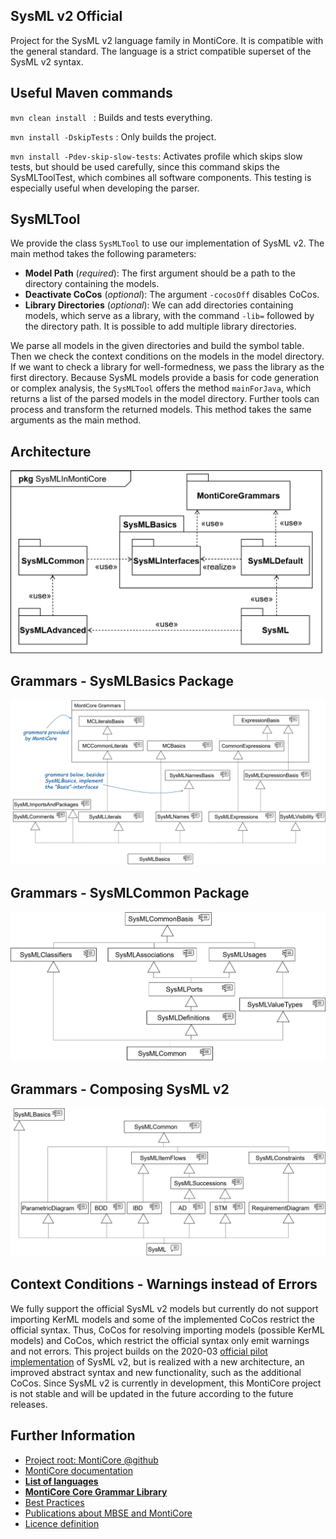 <!-- (c) https://github.com/MontiCore/monticore -->
## SysML v2 Official

Project for the SysML v2 language family in MontiCore. It is compatible with the general standard.
The language is a strict compatible superset of the SysML v2 syntax. 


## Useful Maven commands

``mvn clean install `` : Builds and tests everything.

``mvn install -DskipTests`` : Only builds the project.

``mvn install -Pdev-skip-slow-tests``:  Activates profile which skips slow tests, but should be used carefully, since
 this command skips the SysMLToolTest, which combines all software components. 
 This testing is especially useful when developing the parser.


 ## SysMLTool
 
 We provide the class `SysMLTool` to use our implementation of SysML v2. The main method takes the following parameters:
 - **Model Path** (_required_): The first argument should be a path to the directory containing the models.
 - **Deactivate CoCos** (_optional_): The argument `-cocosOff` disables CoCos.
 - **Library Directories** (_optional_): We can add directories containing models, which serve as a library, with the command `-lib=` followed by the directory path. It is possible to add multiple library directories.
  
 We parse all models in the given directories and build the symbol table. 
 Then we check the context conditions on the models in the model directory. 
 If we want to check a library for well-formedness, we pass the library as the first directory.
  Because SysML models provide a basis for code generation or complex analysis, the `SysMLTool` offers the method
   `mainForJava`, which returns a list of the parsed models in the model directory. 
   Further tools can process and transform the returned models. This method takes the same arguments as the main method.
   
 ## Architecture 
 ![Package Structure](architecturedoc/ArcPackageStructure.png)
 
 ## Grammars - SysMLBasics Package
 ![SysMLCommon](architecturedoc/basicsDefault.png)
   
 ## Grammars - SysMLCommon Package
 ![SysMLCommon](architecturedoc/common.png)
 
 ## Grammars - Composing SysML v2
 ![SysMLLangage](architecturedoc/SysMLAndAdvanced.png) 
 
 ## Context Conditions - Warnings instead of Errors
 We fully support the official SysML  v2 models but currently do not support importing KerML models and some of the
  implemented CoCos restrict the official syntax. 
 Thus, CoCos for resolving importing models (possible KerML models) and CoCos, which restrict the official syntax 
  only emit warnings and not errors. 
 This project builds on the 2020-03 
  [official pilot implementation](http://openmbee.org/sysml-v2-release/2020-03)
  of SysML v2, but is realized with a new architecture,
  an improved abstract syntax and new functionality, such as the additional CoCos. 
  Since SysML v2 is currently in development, this MontiCore
   project is not stable and will be updated in the future according to the future releases.
  
 ## Further Information
 
 * [Project root: MontiCore @github](https://github.com/MontiCore/monticore)
 * [MontiCore documentation](http://www.monticore.de/)
 * [**List of languages**](https://github.com/MontiCore/monticore/blob/dev/docs/Languages.md)
 * [**MontiCore Core Grammar Library**](https://github.com/MontiCore/monticore/blob/dev/monticore-grammar/src/main/grammars/de/monticore/Grammars.md)
 * [Best Practices](https://github.com/MontiCore/monticore/blob/dev/docs/BestPractices.md)
 * [Publications about MBSE and MontiCore](https://www.se-rwth.de/publications/)
 * [Licence definition](https://github.com/MontiCore/monticore/blob/master/00.org/Licenses/LICENSE-MONTICORE-3-LEVEL.md)
